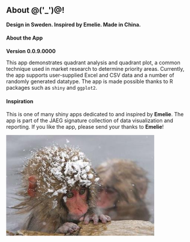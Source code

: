 ## About @('_')@!

**Design in Sweden. Inspired by Emelie. Made in China.**

#### About the App

**Version 0.0.9.0000**

This app demonstrates quadrant analysis and quadrant plot, a common technique used in market research to determine priority areas. Currently, the app supports user-supplied Excel and CSV data and a number of randomly generated datatype. The app is made possible thanks to R packages such as `shiny` and `ggplot2`.

#### Inspiration
This is one of many shiny apps dedicated to and inspired by **Emelie**. The app is part of the JAEG signature collection of data visualization and reporting. If you like the app, please send your thanks to **Emelie**!

![Gotta luv @('_')@!](www/SnowMonkey.jpg)
